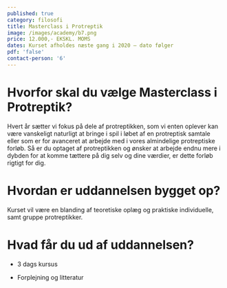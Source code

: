 ```yaml
---
published: true
category: filosofi
title: Masterclass i Protreptik
image: /images/academy/b7.png
price: 12.000,- EKSKL. MOMS
dates: Kurset afholdes næste gang i 2020 – dato følger
pdf: 'false'
contact-person: '6'
---
```


# Hvorfor skal du vælge Masterclass i Protreptik?

Hvert år sætter vi fokus på dele af protreptikken, som vi enten oplever kan være vanskeligt naturligt at bringe i spil i løbet af en protreptisk samtale eller som er for avanceret at arbejde med i vores almindelige protreptiske forløb. Så er du optaget af protreptikken og ønsker at arbejde endnu mere i dybden for at komme tættere på dig selv og dine værdier, er dette forløb rigtigt for dig. 

# Hvordan er uddannelsen bygget op?

Kurset vil være en blanding af teoretiske oplæg og praktiske individuelle, samt gruppe protreptikker.

# Hvad får du ud af uddannelsen?

- 3 dags kursus 

- Forplejning og litteratur 